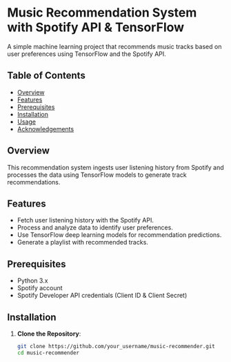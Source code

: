  # Music Recommendation System with Spotify API & TensorFlow

A simple machine learning project that recommends music tracks based on user preferences using TensorFlow and the Spotify API.

## Table of Contents
- [Overview](#overview)
- [Features](#features)
- [Prerequisites](#prerequisites)
- [Installation](#installation)
- [Usage](#usage)
- [Acknowledgements](#acknowledgements)

## Overview
This recommendation system ingests user listening history from Spotify and processes the data using TensorFlow models to generate track recommendations.

## Features
- Fetch user listening history with the Spotify API.
- Process and analyze data to identify user preferences.
- Use TensorFlow deep learning models for recommendation predictions.
- Generate a playlist with recommended tracks.

## Prerequisites
- Python 3.x
- Spotify account
- Spotify Developer API credentials (Client ID & Client Secret)

## Installation
1. **Clone the Repository**:
   ```bash
   git clone https://github.com/your_username/music-recommender.git
   cd music-recommender
